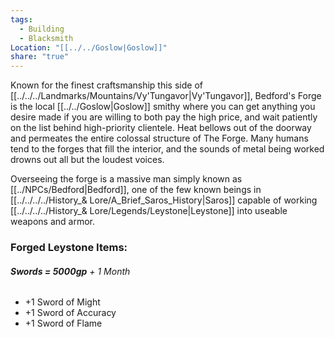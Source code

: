 ```yaml
---
tags:
  - Building
  - Blacksmith
Location: "[[../../Goslow|Goslow]]"
share: "true"
---
```



Known for the finest craftsmanship this side of [[../../../Landmarks/Mountains/Vy'Tungavor|Vy'Tungavor]], Bedford's Forge is the local [[../../Goslow|Goslow]] smithy where you can get anything you desire made if you are willing to both pay the high price, and wait patiently on the list behind high-priority clientele. Heat bellows out of the doorway and permeates the entire colossal structure of The Forge. Many humans tend to the forges that fill the interior, and the sounds of metal being worked drowns out all but the loudest voices.

Overseeing the forge is a massive man simply known as [[../NPCs/Bedford|Bedford]], one of the few known beings in [[../../../../History_& Lore/A_Brief_Saros_History|Saros]] capable of working [[../../../../History_& Lore/Legends/Leystone|Leystone]] into useable weapons and armor.

### Forged Leystone Items:

###### **Swords = 5000gp** + 1 Month
 - +1 Sword of Might
 - +1 Sword of Accuracy
 - +1 Sword of Flame
